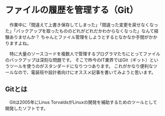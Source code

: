 # ファイルの履歴を管理する（Git）

　作業中に「間違えて上書き保存してしまった」「間違った変更を戻せなくなった」「バックアップを取ったもののどれがどれだかわからなくなった」なんて経験ありませんか？
ちゃんとファイル管理をしようとするとなかなか手間がかかりますよね。

　特に大量のソースコードを複数人で管理するプログラマたちにとってファイルのバックアップは深刻な問題です。
そこで昨今のIT業界ではGit（ギット）というツールを使うのがスタンダードになりつつあります。
これがかなり便利なツールなので、電装班や設計者向けにオススメ記事を書いてみようと思います。

## Gitとは

　Gitは2005年にLinus TorvaldsがLinuxの開発を補助するためのツールとして開発したソフトです。
